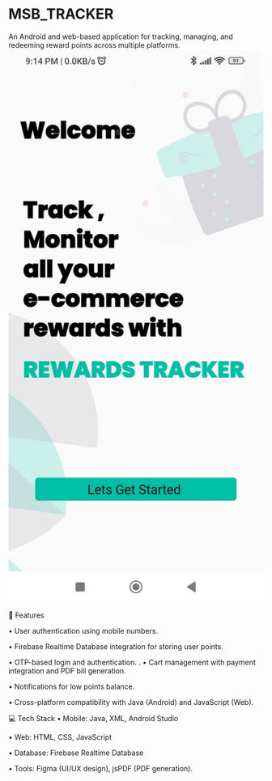 # MSB_TRACKER
An Android and web-based application for tracking, managing, and redeeming reward points across multiple platforms.
<img src="https://github.com/msconor/MSB_TRACKER/blob/50974e74c3781832b5c116c29cbd9a0f09dd44f6/pic1.jpg" alt="Description" width="600">


🚀 Features

•  User authentication using mobile numbers.

•  Firebase Realtime Database integration for storing user points.

•  OTP-based login and authentication.
.
•  Cart management with payment integration and PDF bill generation.

•  Notifications for low points balance.

•  Cross-platform compatibility with Java (Android) and JavaScript (Web).

💻 Tech Stack
•	Mobile: Java, XML, Android Studio

•	Web: HTML, CSS, JavaScript

•	Database: Firebase Realtime Database

•	Tools: Figma (UI/UX design), jsPDF (PDF generation).



